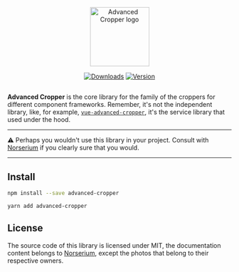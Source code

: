 <p align="center"><a href="https://norserium.github.io/advanced-cropper/" target="_blank" rel="noopener noreferrer"><img width="133" src="https://github.com/norserium/advanced-cropper/blob/master/github-logo.svg?raw=true&timestamp=1608385818575" alt="Advanced Cropper logo"></a></p>
<p align="center">
  <a href="https://npmcharts.com/compare/advanced-cropper?minimal=true"><img src="https://img.shields.io/npm/dm/advanced-cropper.svg?sanitize=true" alt="Downloads"></a>
  <a href="https://www.npmjs.com/package/advanced-cropper"><img src="https://img.shields.io/npm/v/advanced-cropper.svg" alt="Version"></a>
</p>

<h2 align="center"> </h2>

**Advanced Cropper** is the core library for the family of the croppers for different component frameworks. Remember, it's not the independent library, like, for example,
[`vue-advanced-cropper`](https://github.com/Norserium/vue-advanced-cropper), it's the service library that used under the hood.

---

:warning: Perhaps you wouldn't use this library in your project. Consult with [Norserium](https://github.com/Norserium) if you clearly sure that you would.

---

## Install

```bash
npm install --save advanced-cropper
```

```bash
yarn add advanced-cropper
```

## License

The source code of this library is licensed under MIT, the documentation content belongs to [Norserium](https://github.com/Norserium), except the photos that belong to their respective owners.
